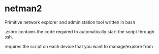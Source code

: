 # netman2
Primitive network explorer and administation tool written in bash

.zshrc contains the code required to automatically start the script through ssh.

requires the script on each device that you want to manage/explore from
